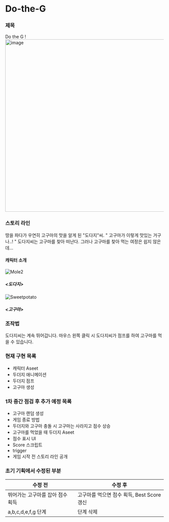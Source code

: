 # Do-the-G

### 제목 
Do the G ! \
<img width="547" alt="image" src="https://user-images.githubusercontent.com/83583757/180470951-567f768c-1565-40f0-834f-96c33b8469ef.png">

### 스토리 라인
땅을 파다가 우연히 고구마의 맛을 알게 된 "도다지"씨.
" 고구마가 이렇게 맛있는 거구나..! "
도다지씨는 고구마를 찾아 떠난다.
그러나 고구마를 찾아 먹는 여정은 쉽지 않은데...

####  캐릭터 소개
![Mole2](https://user-images.githubusercontent.com/83583757/180278791-b6720c3c-9e39-44e5-9a9b-5e6565a9fd96.PNG)
##### <도다지>

![Sweetpotato](https://user-images.githubusercontent.com/83583757/180278808-6f416838-2097-4f6c-8af5-a8650a64fb8a.PNG)
##### <고구마>

### 조작법
도다지씨는 계속 뛰어갑니다. 
마우스 왼쪽 클릭 시 도다지씨가 점프를 하여 고구마를 먹을 수 있습니다. 

### 현재 구현 목록
- 캐릭터 Aseet
- 두더지 애니메이션
- 두더지 점프
- 고구마 생성

### 1차 중간 점검 후 추가 예정 목록
- 고구마 랜덤 생성
- 게임 종료 방법
- 두더지와 고구마 충돌 시 고구마는 사라지고 점수 상승 
- 고구마를 먹었을 때 두더지 Aseet
- 점수 표시 UI
- Score 스크립트
- trigger
- 게임 시작 전 스토리 라인 공개

### 초기 기획에서 수정된 부분 
수정 전 | 수정 후 
---|---|
뛰어가는 고구마를 잡아 점수 획득 | 고구마를 먹으면 점수 획득, Best Score 갱신
a,b,c,d,e,f,g 단계 | 단계 삭제
